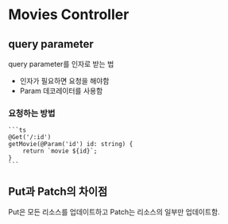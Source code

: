 # Movies Controller

## query parameter

query parameter를 인자로 받는 법

- 인자가 필요하면 요청을 해야함
- Param 데코레이터를 사용함

### 요청하는 방법

    ```ts
    @Get('/:id')
    getMovie(@Param('id') id: string) {
        return `movie ${id}`;
    }
    ```

## Put과 Patch의 차이점
Put은 모든 리소스를 업데이트하고 Patch는 리소스의 일부만 업데이트함.